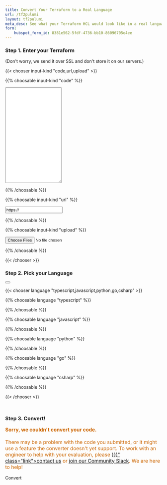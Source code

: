 ```yaml
---
title: Convert Your Terraform to a Real Language
url: /tf2pulumi
layout: tf2pulumi
meta_desc: See what your Terraform HCL would look like in a real language thanks to Pulumi.
form:
    hubspot_form_id: 8381e562-5fdf-4736-bb10-86096705e4ee
---
```


<!-- Load up various Prism JS/CSS files needed to dynamically colorize results -->
<script type="text/javascript" src="https://cdnjs.cloudflare.com/ajax/libs/prism/1.20.0/prism.min.js" data-manual></script>
<script type="text/javascript" src="https://cdnjs.cloudflare.com/ajax/libs/prism/1.20.0/components/prism-javascript.min.js" data-manual></script>
<script type="text/javascript" src="https://cdnjs.cloudflare.com/ajax/libs/prism/1.20.0/components/prism-typescript.min.js" data-manual></script>
<script type="text/javascript" src="https://cdnjs.cloudflare.com/ajax/libs/prism/1.20.0/components/prism-python.min.js" data-manual></script>
<script type="text/javascript" src="https://cdnjs.cloudflare.com/ajax/libs/prism/1.20.0/components/prism-python.min.js" data-manual></script>
<script type="text/javascript" src="https://cdnjs.cloudflare.com/ajax/libs/prism/1.20.0/components/prism-go.min.js" data-manual></script>
<script type="text/javascript" src="https://cdnjs.cloudflare.com/ajax/libs/prism/1.20.0/components/prism-csharp.min.js" data-manual></script>
<link rel="stylesheet" type="text/css" href="https://cdnjs.cloudflare.com/ajax/libs/prism/1.20.0/themes/prism.min.css" />
<!-- JS for dynamically creating and downloading source as zips. -->
<script type="text/javascript" src="https://cdnjs.cloudflare.com/ajax/libs/jszip/3.5.0/jszip.min.js"></script>
<script type="text/javascript" src="https://cdnjs.cloudflare.com/ajax/libs/FileSaver.js/2.0.2/FileSaver.min.js"></script>

<h3 class="text-gray-700 text-center">Step 1. Enter your Terraform</h3>
<div class="text-gray-500 text-center m-1 -mb-2 text-xs">
    (Don't worry, we send it over SSL and don't store it on our servers.)
</div>

{{< chooser input-kind "code,url,upload" >}}

{{% choosable input-kind "code" %}}

<textarea id="terraform-code" rows="20" class="w-full px-6 py-4 text-gray-700 text-sm font-mono"
    title="Enter a single-file HCL program's text; see the 'UPLOAD' tab for multi-file programs">
</textarea>

{{% /choosable %}}

{{% choosable input-kind "url" %}}

<input id="terraform-url" type="text" class="px-6 py-4 text-gray-700 text-sm w-full" value="https://"
    title="Enter a URL to a single HCL file (e.g., https://raw.githubusercontent.com/pulumi/tf2pulumi/master/tests/terraform/aws/ec2/main.tf); see the 'UPLOAD' tab for multiple files">
</input>

{{% /choosable %}}

{{% choosable input-kind "upload" %}}

<input id="terraform-upload" type="file" multiple class="px-6 py-4 text-gray-700 text-sm w-full">
</input>

{{% /choosable %}}

{{< /chooser >}}

<h3 class="text-gray-700 text-center">Step 2. Pick your Language</h3>

<div id="pulumi-code-download-button" class="float-right mt-4 mr-1 hidden">
    <button class="copy-button" onclick="downloadCode()"><i class="fa fa-download text-xl" title="Download"></i></button>
</div>

{{< chooser language "typescript,javascript,python,go,csharp" >}}

{{% choosable language "typescript" %}}

<div id="pulumi-code-typescript-files" class="m-0 p-0"></div>

{{% /choosable %}}

{{% choosable language "javascript" %}}

<div id="pulumi-code-javascript-files" class="m-0 p-0"></div>

{{% /choosable %}}

{{% choosable language "python" %}}

<div id="pulumi-code-python-files" class="m-0 p-0"></div>

{{% /choosable %}}

{{% choosable language "go" %}}

<div id="pulumi-code-go-files" class="m-0 p-0"></div>

{{% /choosable %}}

{{% choosable language "csharp" %}}

<div id="pulumi-code-csharp-files" class="m-0 p-0"></div>

{{% /choosable %}}

{{< /chooser >}}

<pre id="pulumi-errors" class="text-center text-xs font-bold font-mono bg-gray-200 border-0 hidden" style="color:#ff0000"></pre>
<pre id="pulumi-warnings" class="text-center text-xs font-bold font-mono bg-gray-200 border-0 hidden" style="color:#cc6600"></pre>

<h3 class="text-gray-700 text-center">Step 3. Convert!</h3>
<p id="couldnt-convert-code" class="text-sm mt-8 text-center hidden" style="color:#cc6600; font-size:1rem">
    <b>Sorry, we couldn't convert your code.</b><br><br>
    There may be a problem with the code you submitted, or it might use a feature the
    converter doesn't yet support. To work with an engineer to help with your evaluation, please
    <a href="{{< relref "/about#contactus" >}})" class="link">contact us</a> or
    <a href="https://slack.pulumi.com" class="link">join our Community Slack</a>. We are here to help!
</p>

<script>
// Extracts a query string variable from the browser's location.
function getQueryVariable(variable) {
    var query = window.location.search.substring(1);
    var vars = query.split("&");

    for (var i = 0; i < vars.length; i++) {
        var pair = vars[i].split("=");

        if (pair[0] === variable) {
            return decodeURIComponent(pair[1].replace(/\+/g, "%20"));
        }
    }
}

function setInputKind(ik) {
    $("pulumi-chooser[type='input-kind'] > ul > li > a").each(function (i, e) {
        if ($(e).text().trim().toLowerCase() === ik) {
            $(e)[0].click();
            return false;
        }
    });
}

// currentCode will be updated to keep track of the currently converted code files. This
// is updated by convertCode and referenced from downloadCode to turn them into a ZIP for downloading.
var currentCodeFiles = {};

function clearLanguageFiles(language) {
    $("#pulumi-code-"+language+"-files").text("");
    $("#pulumi-code-download-button").hide();
    currentCodeFiles = {};
}

function addLanguageFile(language, fn, code) {
    // Track this in the current list of files.
    currentCodeFiles[fn] = code;

    // Try to colorize the code first.
    if (window.Prism) {
        try {
            code = window.Prism.highlight(code, Prism.languages[language], language);
        } catch (err) {
            console.log("code highlighting failed: " + err);
        }
    } else {
        console.log("no code highlighting available");
    }

    let files = $(`#pulumi-code-${language}-files`);
    let fileno = files.children().length;
    let filediv = `pulumi-code-${language}-${fileno}`;
    files.append(`
        <p class="m-0 ${fileno == 0 ? "" : "-mt-4"} p-2 bg-purple-300 text-white font-bold font-mono font-xs"
            style="font-size: 0.75rem !important; color: #fff !important">${fn}</p>
        <div class="highlight" id="${filediv}">
            <pre class="chroma"><code class="language-typescript" data-lang="typescript">${code}</code></pre>
            <div class="copy-button-container">
                <pulumi-tooltip>
                    <button class="copy-button"><i class="far fa-copy copy text-xl"></i></button>
                    <span slot="content">Click to copy</span>
                </pulumi-tooltip>
            </div>
        </div>
    `);

    addCopyButton($(`#${filediv}`));
}

// Now set up our event handler for conversion.
function convertCode() {
    // Get the currently chosen language by looking up the active language chooser tab.
    let language = "";
    $("pulumi-chooser[type='language'] > ul > li.active > a").each(function (i, e) {
        language = e.innerText.toLowerCase();
    });
    let languageTextbox = language;
    if (language === "c#") {
        language = "csharp";
        languageTextbox = "csharp";
    } else if (language === "javascript") {
        language = "typescript";
        languageTextbox = "javascript";
    }

    // Clear the current fields.
    $("#pulumi-errors").hide();
    $("#pulumi-warnings").hide();
    $("#couldnt-convert-code").hide();
    clearLanguageFiles(languageTextbox);

    // Now read the various possible code sources.
    let tfCode = $("#terraform-code").val();
    let tfUrl = $("#terraform-url").val();
    let tfUploadFiles = $("#terraform-upload")[0].files;
    if (tfUrl === "https://") {
        tfUrl = "";
    }

    // If there isn't any code, bail early.
    if (tfCode === "" && tfUrl === "" && (!tfUploadFiles || !tfUploadFiles.length)) {
        $("#pulumi-errors").text("Error: Please enter the code to convert above, and then try again");
        $("#pulumi-errors").show();
        return;
    }

    // Make sure the right input tab is selected, for clarity.
    if (tfCode) {
        setInputKind("code");
    } else if (tfUrl) {
        setInputKind("url");
    } else if (tfUploadFiles.length) {
        setInputKind("upload");
    }

    // Add some "waiting" touches.
    $(document.body).css({"cursor": "wait"});
    $("#convert-button").css({"cursor": "wait"});
    addLanguageFile(languageTextbox, "...", "...");

    // Post to the endpoint and then, afterwards, add the result to the textbox.
    let post = {
        url: "https://ukfk72ln69.execute-api.us-west-2.amazonaws.com/stage/convert",
    };
    if (tfUploadFiles.length) {
        // If uploading files, we need to take a slightly more complex path.
        var fd = new FormData();
        for (let i = 0; i < tfUploadFiles.length; i++) {
            fd.append("file", tfUploadFiles[i]);
        }
        post.data = fd;
        post.processData = false;
        post.contentType = false;

        // Since the payload is the multipart form upload, send the language in the querystring.
        post.url += "?language=" + language;
    } else {
        post.data = JSON.stringify({
            code: tfCode,
            url: tfUrl,
            language: language,
        });
        post.dataType = "json";
    }
    $.post(post)
        .done(function(data) {
            clearLanguageFiles(languageTextbox);

            if (data.files) {
                let filenames = Object.keys(data.files);
                filenames.sort();
                for (let i = 0; i < filenames.length; i++) {
                    let fn = filenames[i];
                    let code = data.files[fn];
                    addLanguageFile(languageTextbox, fn, code);
                }
                $("#pulumi-code-download-button").show();
            } else {
                $("#couldnt-convert-code").show();
            }

            if (data.diagnostics) {
                $("#pulumi-warnings").text(data.diagnostics);
                $("#pulumi-warnings").show();
            }
        })
        .fail(function(err) {
            let errorText = "An unspecified error occurred";
            if (err) {
                if (err.responseText) {
                    errorText = err.responseText;
                    try {
                        let errdata = JSON.parse(err.responseText);
                        if (errdata.error) {
                            errorText = errdata.error;
                        }
                    } catch {
                        // ignore.
                    }
                }
                errorText += " [" + err.statusText + " " + err.status + "]";
            }
            $("#pulumi-errors").text(errorText);
            $("#pulumi-errors").show();
            $("#couldnt-convert-code").show();
        }).
        always(function() {
            $(document.body).css({"cursor": "default"});
            $("#convert-button").css({"cursor": "pointer"});
        });
}

// downloadCode downloads the currently converted code, if available.
function downloadCode() {
    let zip = new JSZip();
    for (let fn of Object.keys(currentCodeFiles)) {
        zip.file(fn, currentCodeFiles[fn]);
    }
    zip.generateAsync({ type: "blob" }).then(function(content) {
        // Use FileSaver.js to save the file, triggering download in the user's browser.
        saveAs(content, "tf2pulumi.zip");
    });
}

window.onload = function() {
    $(document).ready(function() {
        // If there are querystring parameters populate the fields.
        let tfUrl = getQueryVariable("url");
        let tfCode = getQueryVariable("code");
        if (tfUrl) {
            $("#terraform-url").val(tfUrl);
            setInputKind("url");
        } else {
            if (!tfCode) {
                // Populate a simple default example.
                let comment = "#"; // to suppress Markdown lint errors.
                tfCode = `${comment} This Terraform sample provisions an AWS EC2 instance running Ubuntu.
${comment} Choose a language and click CONVERT below -- or try replacing it with your own!

provider "aws" {
  region = "us-west-2"
}

data "aws_ami" "ubuntu" {
  most_recent = true

  filter {
    name   = "name"
    values = ["ubuntu/images/hvm-ssd/ubuntu-trusty-14.04-amd64-server-*"]
  }

  filter {
    name   = "virtualization-type"
    values = ["hvm"]
  }

  owners = ["099720109477"] # Canonical
}

resource "aws_instance" "web" {
  ami           = "\${data.aws_ami.ubuntu.id}"
  instance_type = "t2.micro"

  tags = {
    Name = "HelloWorld"
  }
}
`;
            }
            $("#terraform-code").val(tfCode);
            setInputKind("code");
        }

        // Clear the URL box when selecting the code box.
        $("#terraform-code").click(function() {
            $(this).select()
            $("#terraform-url").val("https://");
            $("#terraform-upload").val("");
        });

        // URL is pre-populated with "https://" -- select it upon click.
        // Also clear the code box since we can't issue multiple at once.
        $("#terraform-url").click(function() {
            $(this).select();
            $("#terraform-code").val("");
            $("#terraform-upload").val("");
        });

        // Clear the other text boxes when selecting.
        $("#terraform-upload").click(function() {
            $("#terraform-code").val("");
            $("#terraform-url").val("https://");
        });

        // If you hit enter in the URL bar, submit.
        $("#terraform-url").keypress(function (e) {
            if (e.which == 13) {
                convertCode();
                return false;
            }
        });

        // Initialize the default code-files.
        addLanguageFile("typescript", "index.ts", '// Hit "CONVERT" below to get the code!');
        addLanguageFile("javascript", "index.js", '// Hit "CONVERT" below to get the code!');
        addLanguageFile("python", "__main__.py", '# Hit "CONVERT" below to get the code!');
        addLanguageFile("go", "main.go", '// Hit "CONVERT" below to get the code!');
        addLanguageFile("csharp", "MyStack.cs", '// Hit "CONVERT" below to get the code!');
    });
}
</script>

<div class="text-center pt-8">
    <a id="convert-button" class="btn btn-lg mr-4" onclick="convertCode()">Convert</a>
</div>
